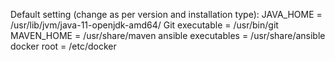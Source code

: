 Default setting (change as per version and installation type):
JAVA_HOME = /usr/lib/jvm/java-11-openjdk-amd64/
Git executable = /usr/bin/git
MAVEN_HOME = /usr/share/maven
ansible executables = /usr/share/ansible
docker root = /etc/docker
